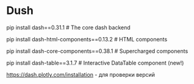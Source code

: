 # Dush
pip install dash==0.31.1  # The core dash backend

pip install dash-html-components==0.13.2  # HTML components

pip install dash-core-components==0.38.1  # Supercharged components

pip install dash-table==3.1.7  # Interactive DataTable component (new!)

https://dash.plotly.com/installation - для проверки версий
